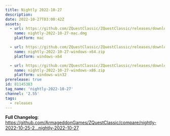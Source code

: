 ```yaml
---
title: Nightly 2022-10-27
description: 
date: 2022-10-27T03:00:42Z
assets: 
  - url: https://github.com/ZQuestClassic/ZQuestClassic/releases/download/nightly-2022-10-27/nightly-2022-10-27-mac.dmg
    name: nightly-2022-10-27-mac.dmg
    platform: mac

  - url: https://github.com/ZQuestClassic/ZQuestClassic/releases/download/nightly-2022-10-27/nightly-2022-10-27-windows-x64.zip
    name: nightly-2022-10-27-windows-x64.zip
    platform: windows-x64

  - url: https://github.com/ZQuestClassic/ZQuestClassic/releases/download/nightly-2022-10-27/nightly-2022-10-27-windows-x86.zip
    name: nightly-2022-10-27-windows-x86.zip
    platform: windows-win32
prerelease: true
id: 81145383
tag_name: 'nightly-2022-10-27'
channel: '2.55'
tags:
  - releases
---
```


**Full Changelog**: https://github.com/ArmageddonGames/ZQuestClassic/compare/nightly-2022-10-25-2...nightly-2022-10-27
